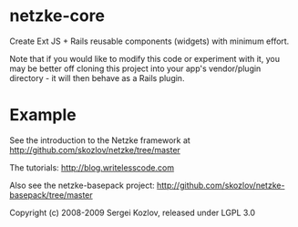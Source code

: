 # netzke-core
Create Ext JS + Rails reusable components (widgets) with minimum effort.

Note that if you would like to modify this code or experiment with it, you may be better off cloning this project into your app's vendor/plugin directory - it will then behave as a Rails plugin.

# Example
See the introduction to the Netzke framework at http://github.com/skozlov/netzke/tree/master

The tutorials: http://blog.writelesscode.com

Also see the netzke-basepack project: http://github.com/skozlov/netzke-basepack/tree/master

Copyright (c) 2008-2009 Sergei Kozlov, released under LGPL 3.0
